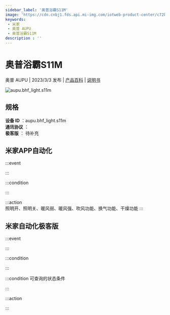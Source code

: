 ```yaml
---
sidebar_label: '奥普浴霸S11M'
image: 'https://cdn.cnbj1.fds.api.mi-img.com/iotweb-product-center/c72b16838d095eef53aab07c6c8cc8e2_1676010268678.png?GalaxyAccessKeyId=AKVGLQWBOVIRQ3XLEW&Expires=9223372036854775807&Signature=pwiEbhdxeCDD3cDRC71nYBHt1aw='
keywords: 
 - 米家
 - 奥普 AUPU
 - 奥普浴霸S11M
description : ''
---
```

# 奥普浴霸S11M

奥普 AUPU | 2023/3/3 发布 | [产品百科](https://home.mi.com/webapp/content/baike/product/index.html?model=aupu.bhf_light.s11m/) | [说明书](https://home.mi.com/views/introduction.html?model=aupu.bhf_light.s11m&region=cn)

![aupu.bhf_light.s11m](https://cdn.cnbj1.fds.api.mi-img.com/iotweb-product-center/c72b16838d095eef53aab07c6c8cc8e2_1676010268678.png?GalaxyAccessKeyId=AKVGLQWBOVIRQ3XLEW&Expires=9223372036854775807&Signature=pwiEbhdxeCDD3cDRC71nYBHt1aw=)

## 规格  
> 
**设备 ID** ：aupu.bhf_light.s11m  
**通讯协议** ：  
**极客版**  ： 待补充 


## 米家APP自动化  

:::event  

:::

:::condition  

:::

:::action   
照明开、照明关、暖风弱、暖风强、吹风功能、换气功能、干燥功能
:::

## 米家自动化极客版  

:::event  

:::

:::condition  

:::

:::condition 可查询的状态条件  

:::

:::action  

:::

        

